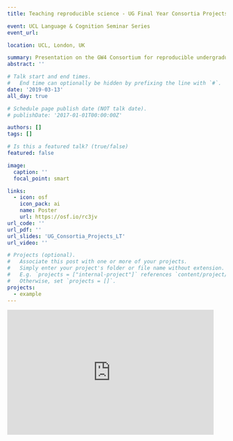 ```yaml
---
title: Teaching reproducible science - UG Final Year Consortia Projects 

event: UCL Language & Cognition Seminar Series
event_url: 

location: UCL, London, UK

summary: Presentation on the GW4 Consortium for reproducible undergraduate projects in psychology research https://journals.sagepub.com/doi/10.1177/1475725719857659 
abstract: ''

# Talk start and end times.
#   End time can optionally be hidden by prefixing the line with `#`.
date: '2019-03-13'
all_day: true

# Schedule page publish date (NOT talk date).
# publishDate: '2017-01-01T00:00:00Z'

authors: []
tags: []

# Is this a featured talk? (true/false)
featured: false

image:
  caption: ''
  focal_point: smart

links:
  - icon: osf
    icon_pack: ai
    name: Poster
    url: https://osf.io/rc3jv
url_code: ''
url_pdf: ''
url_slides: 'UG_Consortia_Projects_LT'
url_video: ''

# Projects (optional).
#   Associate this post with one or more of your projects.
#   Simply enter your project's folder or file name without extension.
#   E.g. `projects = ["internal-project"]` references `content/project/deep-learning/index.md`.
#   Otherwise, set `projects = []`.
projects:
  - example
---
```

<iframe src="https://onedrive.live.com/embed?resid=8DB7886CDA239A6%21111&amp;authkey=!ADg4fP6lghMLEfg&amp;em=2&amp;wdAr=1.7777777777777777&amp;wdEaaCheck=1" width="476px" height="288px" frameborder="0">This is an embedded <a target="_blank" href="https://office.com">Microsoft Office</a> presentation, powered by <a target="_blank" href="https://office.com/webapps">Office</a>.</iframe>

